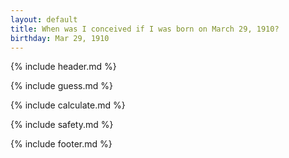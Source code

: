 ```yaml
---
layout: default
title: When was I conceived if I was born on March 29, 1910?
birthday: Mar 29, 1910
---
```


{% include header.md %}

{% include guess.md %}

{% include calculate.md %}

{% include safety.md %}

{% include footer.md %}



